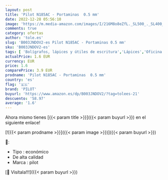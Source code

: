 ```yaml
---
layout: post
title: 'Pilot N185AC - Portaminas  0.5 mm'
date: 2022-12-28 05:56:10
image: 'https://m.media-amazon.com/images/I/216M8o8eZfL._SL500_._SL400_.jpg'
comments: true
category: ofertas
author: 'tole.es'
slug: 'B003JNDOV2-es Pilot N185AC - Portaminas 0.5 mm'
sku: 'B003JNDOV2-es'
tags: [ 'Bolígrafos, lápices y útiles de escritura','Lápices','Oficina y papelería','Portaminas','pilot','portaminas','🇪🇸', ]
actualPrice: 1.6 EUR
currency: EUR
price: 1.6
comparePrice: 3.9 EUR
prodname: 'Pilot N185AC - Portaminas  0.5 mm'
country: 'es'
flag: '🇪🇸'
brand: 'PILOT'
buyurl: 'https://www.amazon.es/dp/B003JNDOV2/?tag=tolees-21'
descuento: '58.97'
average: '1.6'
---
```


Ahora mismo tienes [{{< param title >}}]({{< param buyurl >}}) en el siguiente enlace!

[![{{< param prodname >}}]({{< param image >}})]({{< param buyurl >}})

🔎:

- Tipo : económico
- De alta calidad
- Marca : pilot

[🛒 Visítala!!!]({{< param buyurl >}})
